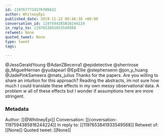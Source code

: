 ```yaml
---
id: 1197677734576709632
author: WhitneyEpi
published_date: 2019-11-22 00:46:38 +00:00
conversation_id: 1197594385816244224
in_reply_to: 1197653841933549568
retweet: None
quoted_tweet: None
type: tweet
tags:

---
```


@JessGeraldYoung @AdanZBecerra1 @epidetective @sherrirose @_MiguelHernan @yudapearl @EpiEllie @stephensenn @jon_y_huang @JadePinkSameera @mats_julius Thanks for the papers. Are you willing to share an intuition for this approach? Reading the abstracts, im not sure how much I could translate these effects in my own messy observational data. A problem w all of these effects but I wonder if assumptions here are more stringent.

### Metadata

Author: [[@WhitneyEpi]]
Conversation: [[conversation-1197594385816244224]]
In reply to: [[1197653841933549568]]
Retweet of: [[None]]
Quoted tweet: [[None]]
